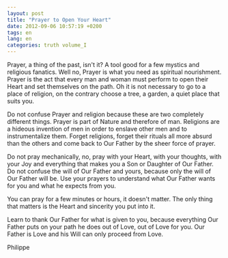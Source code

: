 ```yaml
---
layout: post
title: "Prayer to Open Your Heart"
date: 2012-09-06 10:57:19 +0200
tags: en
lang: en
categories: truth volume_I
---
```

Prayer, a thing of the past, isn't it? A tool good for a few mystics and religious fanatics. Well no, Prayer is what you need as spiritual nourishment. Prayer is the act that every man and woman must perform to open their Heart and set themselves on the path. Oh it is not necessary to go to a place of religion, on the contrary choose a tree, a garden, a quiet place that suits you.

Do not confuse Prayer and religion because these are two completely different things. Prayer is part of Nature and therefore of man. Religions are a hideous invention of men in order to enslave other men and to instrumentalize them. Forget religions, forget their rituals all more absurd than the others and come back to Our Father by the sheer force of prayer.

Do not pray mechanically, no, pray with your Heart, with your thoughts, with your Joy and everything that makes you a Son or Daughter of Our Father.
Do not confuse the will of Our Father and yours, because only the will of Our Father will be. Use your prayers to understand what Our Father wants for you and what he expects from you.

You can pray for a few minutes or hours, it doesn't matter. The only thing that matters is the Heart and sincerity you put into it.

Learn to thank Our Father for what is given to you, because everything Our Father puts on your path he does out of Love, out of Love for you. Our Father is Love and his Will can only proceed from Love.

Philippe

<!-- 
This work is licensed under the terms of the Creative Commons Attribution - NonCommercial 4.0 International License.
-->